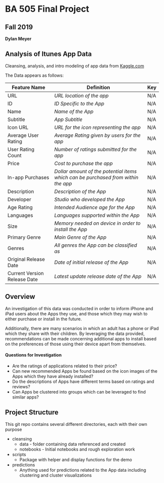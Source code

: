 # BA 505 Final Project
## Fall 2019
__Dylan Meyer__

## Analysis of Itunes App Data
Cleansing, analysis, and intro modeling of app data from 
<a href="https://www.kaggle.com/tristan581/17k-apple-app-store-strategy-games" target="_blank">Kaggle.com</a>

The Data appears as follows:

| Feature Name                 | Definition                                                                        | Key |
|------------------------------|-----------------------------------------------------------------------------------|-----|
| URL                          | _URL location of the app_                                                         | N/A |
| ID                           | _ID Specific to the App_                                                          | N/A |
| Name                         | _Name of the App_                                                                 | N/A |
| Subtitle                     | _App Subtitle_                                                                    | N/A |
| Icon URL                     | _URL for the icon representing the app_                                           | N/A |
| Average User Rating          | _Average Rating given by users for the app_                                       | N/A |
| User Rating Count            | _Number of ratings submitted for the app_                                         | N/A |
| Price                        | _Cost to purchase the app_                                                        | N/A |
| In-app Purchases             | _Dollar amount of the potential items which can be purchased from within the app_ | N/A |
| Description                  | _Description of the App_                                                          | N/A |
| Developer                    | _Studio who developed the App_                                                    | N/A |
| Age Rating                   | _Intended Audience age for the App_                                               | N/A |
| Languages                    | _Languages supported within the App_                                              | N/A |
| Size                         | _Memory needed on device in order to install the App_                             | N/A |
| Primary Genre                | _Main Genre of the App_                                                           | N/A |
| Genres                       | _All genres the App can be classified as_                                         | N/A |
| Original Release Date        | _Date of initial release of the App_                                              | N/A |
| Current Version Release Date | _Latest update release date of the App_                                           | N/A |


## Overview
An investigation of this data was conducted in order to inform iPhone and iPad users about the 
Apps they use, and those which they may wish to either purchase or install in the future. 

Additionally, there are many scenarios in which an adult has a phone or iPad which they 
share with their children. By leveraging the data provided, recommendations can be made concerning
additional apps to install based on the preferences of those using their device apart from themselves.

#### Questions for Investigation
* Are the ratings of applications related to their price?
* Can new recommended Apps be found based on the icon images of the Apps which they have already installed?
* Do the descriptions of Apps have different terms based on ratings and reviews?
* Can Apps be clustered into groups which can be leveraged to find similar apps?

## Project Structure
This git repo contains several different directories, each with their own purpose
* cleansing
    - data - folder containing data referenced and created
    - notebooks - Initial notebooks and rough exploration work
* scripts
    - Package with helper and display functions for the demo
* predictions
	- Anything used for predictions related to the App data including clustering and cluster visualizations
